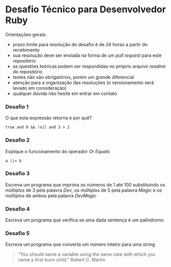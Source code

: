 # Desafio Técnico para Desenvolvedor Ruby

Orientações gerais:

- prazo limite para resolução do desafio é de 24 horas a partir do recebimento
- sua resolução deve ser enviada na forma de um _pull request_ para este repositório
- as questões teóricas podem ser respondidas no próprio arquivo _readme_ do repositório
- testes não são obrigatórios, porém um grande diferencial
- atenção para a organização das resoluções (o versionamento será levado em consideração)
- qualquer dúvida não hesite em entrar em contato

###  Desafio 1

O que esta expressão retorna e por quê?

`true and 0 && !nil and 3 > 2`

### Desafio 2

Explique o funcionamento do operador _Or Equals_

`a ||= b`

### Desafio 3

Escreva um programa que imprima os números de 1 até 100 substituindo os múltiplos de 3 pela palavra _Dev_, os múltiplos de 5 pela palavra _Magic_ e os múltiplos de ambos pela palavra _DevMagic_

### Desafio 4

Escreva um programa que verifica se uma dada sentença é um palíndromo

### Desafio 5

Escreva um programa que converta um número inteiro para uma string

> &quot;You should name a variable using the same care with which you name a first-born child.&quot; Robert C. Martin

